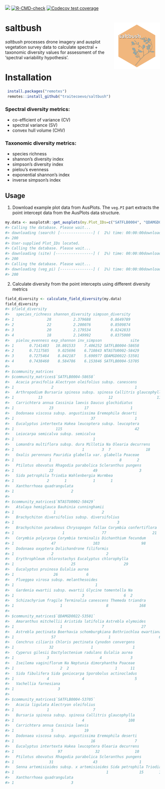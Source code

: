 
<!-- README.md is generated from README.Rmd. Please edit that file -->
<!-- badges: start -->

[![](https://img.shields.io/badge/lifecycle-experimental-orange.svg)](https://lifecycle.r-lib.org/articles/stages.html#experimental)
[![R-CMD-check](https://github.com/traitecoevo/saltbush/actions/workflows/R-CMD-check.yaml/badge.svg)](https://github.com/traitecoevo/saltbush/actions/workflows/R-CMD-check.yaml)
[![Codecov test
coverage](https://codecov.io/gh/traitecoevo/saltbush/graph/badge.svg)](https://app.codecov.io/gh/traitecoevo/saltbush)
<!-- badges: end -->

# saltbush <img src="man/figures/saltbush_hex.png" align="right" width="150"/>

*saltbush* processes drone imagery and ausplot vegetation survey data to
calculate spectral + taxonomic diversity values for assessment of the
‘spectral variability hypothesis’.

# Installation

``` r
 install.packages("remotes")
 remotes::install_github("traitecoevo/saltbush")
```

### Spectral diversity metrics:

- co-efficient of variance (CV)
- spectral variance (SV)
- convex hull volume (CHV)

### Taxonomic diversity metrics:

- species richness
- shannon’s diversity index
- simpson’s diversity index
- pielou’s evenness
- exponential shannon’s index
- inverse simpson’s index

## Usage

1.  Download example plot data from AusPlots. The `veg.PI` part extracts
    the point intercept data from the AusPlots data structure.

``` r
my.data <- ausplotsR::get_ausplots(my.Plot_IDs=c("SATFLB0004", "QDAMGD0022", "NTASTU0002"), veg.PI=TRUE)$veg.PI
#> Calling the database. Please wait...
#> downloading (search) [---------------] (  1%) time: 00:00:00downloading (search) [===============] (100%) time: 00:00:00
#> 200
#> User-supplied Plot_IDs located.
#> Calling the database. Please wait...
#> downloading (site) [-----------------] (  1%) time: 00:00:00downloading (site) [=================] (100%) time: 00:00:00
#> 200
#> Calling the database. Please wait...
#> downloading (veg_pi) [---------------] (  1%) time: 00:00:00downloading (veg_pi) [===============] (100%) time: 00:00:00
#> 200
```

2.  Calculate diversity from the point intercepts using different
    diversity metrics

``` r
field_diversity <- calculate_field_diversity(my.data)
field_diversity
#> $field_diversity
#>   species_richness shannon_diversity simpson_diversity
#> 1               28          2.379688         0.8649789
#> 2               22          2.200076         0.8509874
#> 3               20          2.179534         0.8242833
#> 4               18          2.149992         0.8375000
#>   pielou_evenness exp_shannon inv_simpson             site
#> 1       0.7141483   10.801533    7.406252 SATFLB0004-58658
#> 2       0.7117585    9.025696    6.710843 NTASTU0002-58429
#> 3       0.7275464    8.842187    5.690977 QDAMGD0022-53501
#> 4       0.7438460    8.584786    6.153846 SATFLB0004-53705
#> 
#> $community_matrices
#> $community_matrices$`SATFLB0004-58658`
#>   Acacia pravifolia Alectryon oleifolius subsp. canescens
#> 1                 2                                     1
#>   Arthropodium Bursaria spinosa subsp. spinosa Callitris glaucophylla
#> 1           13                              12                    110
#>   Carrichtera annua Cassinia laevis Daucus glochidiatus
#> 1                23              17                   1
#>   Dodonaea viscosa subsp. angustissima Eremophila deserti
#> 1                                   37                  1
#>   Eucalyptus intertexta Hakea leucoptera subsp. leucoptera
#> 1                   115                                 42
#>   Leiocarpa semicalva subsp. semicalva
#> 1                                    1
#>   Lomandra multiflora subsp. dura Millotia Na Olearia decurrens
#> 1                               1        3  7                18
#>   Oxalis perennans Pauridia glabella var. glabella Poaceae
#> 1                1                               8       2
#>   Ptilotus obovatus Rhagodia parabolica Scleranthus pungens
#> 1                22                  49                   3
#>   Sida petrophila Triodia Wahlenbergia Wurmbea
#> 1               2       1            1       1
#>   Xanthorrhoea quadrangulata
#> 1                          2
#> 
#> $community_matrices$`NTASTU0002-58429`
#>   Atalaya hemiglauca Bauhinia cunninghamii
#> 1                  1                     2
#>   Brachychiton diversifolius subsp. diversifolius
#> 1                                               3
#>   Brachychiton paradoxus Chrysopogon fallax Corymbia confertiflora
#> 1                      1                 77                     21
#>   Corymbia polycarpa Corymbia terminalis Dichanthium fecundum
#> 1                 47                 103                   98
#>   Dodonaea oxyptera Dolichandrone filiformis
#> 1                 2                        2
#>   Erythrophleum chlorostachys Eucalyptus chlorophylla
#> 1                          25                      29
#>   Eucalyptus pruinosa Eulalia aurea
#> 1                  26             6
#>   Flueggea virosa subsp. melanthesoides
#> 1                                     1
#>   Gardenia ewartii subsp. ewartii Glycine tomentella Na
#> 1                               3                  6  2
#>   Schizachyrium fragile Terminalia canescens Themeda triandra
#> 1                     1                    8              168
#> 
#> $community_matrices$`QDAMGD0022-53501`
#>   Amaranthus mitchellii Aristida latifolia Astrebla elymoides
#> 1                     1                  7                 27
#>   Astrebla pectinata Boerhavia schomburgkiana Bothriochloa ewartiana
#> 1                 57                        1                      6
#>   Cenchrus ciliaris Chloris pectinata Cynodon convergens
#> 1                32                 1                  1
#>   Cyperus gilesii Dactyloctenium radulans Eulalia aurea
#> 1               3                       4             3
#>   Iseilema vaginiflorum Na Neptunia dimorphantha Poaceae
#> 1                     2  2                     1      11
#>   Sida fibulifera Sida goniocarpa Sporobolus actinocladus
#> 1               4               4                       5
#>   Vachellia farnesiana
#> 1                    3
#> 
#> $community_matrices$`SATFLB0004-53705`
#>   Acacia ligulata Alectryon oleifolius
#> 1               1                    7
#>   Bursaria spinosa subsp. spinosa Callitris glaucophylla
#> 1                               4                    108
#>   Carrichtera annua Cassinia laevis
#> 1                 5              19
#>   Dodonaea viscosa subsp. angustissima Eremophila deserti
#> 1                                   16                  7
#>   Eucalyptus intertexta Hakea leucoptera Olearia decurrens
#> 1                    97               32                10
#>   Ptilotus obovatus Rhagodia parabolica Scleranthus pungens
#> 1                31                  43                   1
#>   Senna artemisioides subsp. x artemisioides Sida petrophila Triodia
#> 1                                          1              15       1
#>   Xanthorrhoea quadrangulata
#> 1                          3
```
